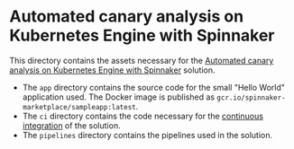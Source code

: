 # Automated canary analysis on Kubernetes Engine with Spinnaker

This directory contains the assets necessary for the
[Automated canary analysis on Kubernetes Engine with Spinnaker](https://cloud.google.com/solutions/automated-canary-analysis-kubernetes-engine-spinnaker)
solution.

* The `app` directory contains the source code for the small "Hello World"
application used. The Docker image is published as `gcr.io/spinnaker-marketplace/sampleapp:latest`.
* The `ci` directory contains the code necessary for the
[continuous integration](https://concourse.dev.vicnastea.io/teams/main/pipelines/kayenta-gke-stackdriver)
of the solution.
* The `pipelines` directory contains the pipelines used in the solution.
